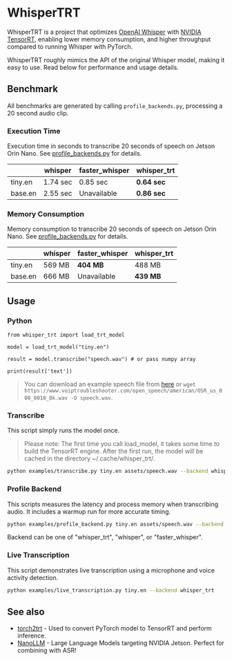 # WhisperTRT

WhisperTRT is a project that optimizes [OpenAI Whisper](https://github.com/openai/whisper) with [NVIDIA TensorRT](https://developer.nvidia.com/tensorrt#:~:text=NVIDIA%20TensorRT%2DLLM%20is%20an,on%20the%20NVIDIA%20AI%20platform.), enabling lower memory consumption, and higher throughput compared to running Whisper with PyTorch.

WhisperTRT roughly mimics the API of the original Whisper model, making it easy to use.  Read below for performance and usage details.

## Benchmark

All benchmarks are generated by calling ``profile_backends.py``,
processing a 20 second audio clip.


### Execution Time

Execution time in seconds to transcribe 20 seconds of speech on Jetson Orin Nano. See [profile_backends.py](profile_backends.py) for details.


|     | whisper | faster_whisper | whisper_trt |
|-------|---------|--------------------|--------|
| tiny.en | 1.74 sec | 0.85 sec | **0.64 sec** |
| base.en | 2.55 sec | Unavailable | **0.86 sec** |


### Memory Consumption

Memory consumption to transcribe 20 seconds of speech on Jetson Orin Nano. See [profile_backends.py](profile_backends.py) for details.

|     | whisper | faster_whisper | whisper_trt |
|-------|---------|--------------------|--------|
| tiny.en | 569 MB | **404 MB** | 488 MB |
| base.en | 666 MB |  Unavailable | **439 MB** |

## Usage

### Python

```python3
from whisper_trt import load_trt_model

model = load_trt_model("tiny.en")

result = model.transcribe("speech.wav") # or pass numpy array

print(result['text'])
```

> You can download an example speech file from [here](https://www.voiptroubleshooter.com/open_speech/american/OSR_us_000_0010_8k.wav) or 
> ``wget https://www.voiptroubleshooter.com/open_speech/american/OSR_us_000_0010_8k.wav -O speech.wav``.


### Transcribe

This script simply runs the model once.  

> Please note:  The first time you call load_model, it takes some time to build the TensorRT engine.
> After the first run, the model will be cached in the directory ~/.cache/whisper_trt/.

```bash
python examples/transcribe.py tiny.en assets/speech.wav --backend whisper_trt
```

### Profile Backend

This scripts measures the latency and process memory when transcribing audio. It includes a warmup run for
more accurate timing.

```bash
python examples/profile_backend.py tiny.en assets/speech.wav --backend whisper_trt
```

Backend can be one of "whisper_trt", "whisper", or "faster_whisper".

### Live Transcription

This script demonstrates live transcription using a microphone and voice activity detection.

```bash
python examples/live_transcription.py tiny.en --backend whisper_trt
```

## See also

- [torch2trt](https://github.com/NVIDIA-AI-IOT/torch2trt) - Used to convert PyTorch model to TensorRT and perform inference.
- [NanoLLM](https://github.com/dusty-nv/NanoLLM) - Large Language Models targeting NVIDIA Jetson.  Perfect for combining with ASR!